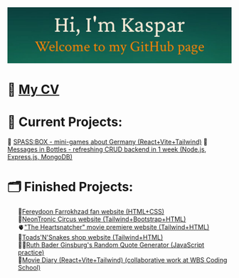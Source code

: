 <img src="./mybanner.jpg"/>

<h1>🎨 <a href="https://kasparsinitsin.pages.dev/" target="_blank">My CV</a></h1>

<h1>🌱 Current Projects:</h1>
🎁 <a href="https://github.com/KasparSinitsin/spassbox" target="_blank">SPASS:BOX - mini-games about Germany (React+Vite+Tailwind)</a>
🍾<a href="https://github.com/KasparSinitsin/messages-in-bottles" target="_blank">Messages in Bottles - refreshing CRUD backend in 1 week (Node.js, Express.js, MongoDB)</a>

<h1>🗂️ Finished Projects:</h1>
<ul style="list-style: none;">
  <li>🕺<a href="https://farrokhzad.onrender.com" target="_blank">Fereydoon Farrokhzad fan website (HTML+CSS)</a></li>
  <li>🤖<a href="https://kasparsinitsin.github.io/neontronic/" target="_blank">NeonTronic Circus website (Tailwind+Bootstrap+HTML)</a></li>
  <li>🫀<a href="https://kasparsinitsin.github.io/heartsnatcher/" target="_blank">"The Heartsnatcher" movie premiere website (Tailwind+HTML)</a></li>
  <li>🐸<a href="https://kasparsinitsin.github.io/toads-n-snakes/index-en.html" target="_blank">Toads'N'Snakes shop website (Tailwind+HTML)</a></li>
  <li>🧑‍⚖️<a href="https://rbg-quotes.onrender.com/" target="_blank">Ruth Bader Ginsburg's Random Quote Generator (JavaScript practice)</a></li>
  <li>🎥<a href="https://moviediary-cpsz.onrender.com/" target="_blank">Movie Diary (React+Vite+Tailwind) (collaborative work at WBS Coding School)</a></li>
</ul>
